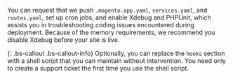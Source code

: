 You can request that we push `.magento.app.yaml`, `services.yaml`, and `routes.yaml`, set up cron jobs, and enable Xdebug and PHPUnit, which assists you in troubleshooting coding issues encountered during deployment. Because of the memory requirements, we recommend you disable Xdebug before your site is live.

{: .bs-callout .bs-callout-info}
Optionally, you can replace the `hooks` section with a shell script that you can maintain without intervention. You need only to create a support ticket the first time you use the shell script.
